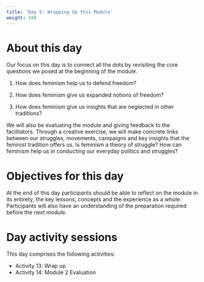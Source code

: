 ```yaml
---
title: 'Day 5: Wrapping Up this Module'
weight: 500
---
```


# About this day

Our focus on this day is to connect all the dots by revisiting the core questions we
posed at the beginning of the module.

1. How does feminism help us to defend freedom?

2. How does feminism give us expanded notions of freedom?

3. How does feminism give us insights that are neglected in other traditions?

We will also be evaluating the module and giving feedback to the facilitators.
Through a creative exercise, we will make concrete links between our struggles,
movements, campaigns and key insights that the feminist tradition offers us. Is
feminism a theory of struggle? How can feminism help us in conducting our everyday
politics and struggles?

# Objectives for this day

At the end of this day participants should be able to reflect on the module in its
entirety, the key lessons, concepts and the experience as a whole. Participants will
also have an understanding of the preparation required before the next module.

# Day activity sessions

This day comprises the following activities:

* Activity 13: Wrap up
* Activity 14: Module 2 Evaluation
